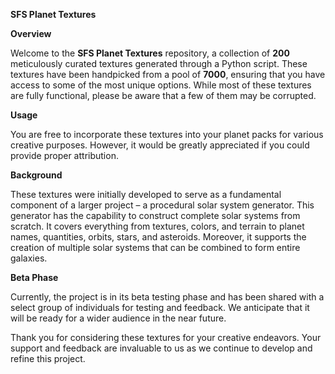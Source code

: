 **SFS Planet Textures**

**Overview**

Welcome to the **SFS Planet Textures** repository, a collection of **200** meticulously curated textures generated through a Python script. These textures have been handpicked from a pool of **7000**, ensuring that you have access to some of the most unique options. While most of these textures are fully functional, please be aware that a few of them may be corrupted.

**Usage**

You are free to incorporate these textures into your planet packs for various creative purposes. However, it would be greatly appreciated if you could provide proper attribution.

**Background**

These textures were initially developed to serve as a fundamental component of a larger project – a procedural solar system generator. This generator has the capability to construct complete solar systems from scratch. It covers everything from textures, colors, and terrain to planet names, quantities, orbits, stars, and asteroids. Moreover, it supports the creation of multiple solar systems that can be combined to form entire galaxies.

**Beta Phase**

Currently, the project is in its beta testing phase and has been shared with a select group of individuals for testing and feedback. We anticipate that it will be ready for a wider audience in the near future.

Thank you for considering these textures for your creative endeavors. Your support and feedback are invaluable to us as we continue to develop and refine this project.
